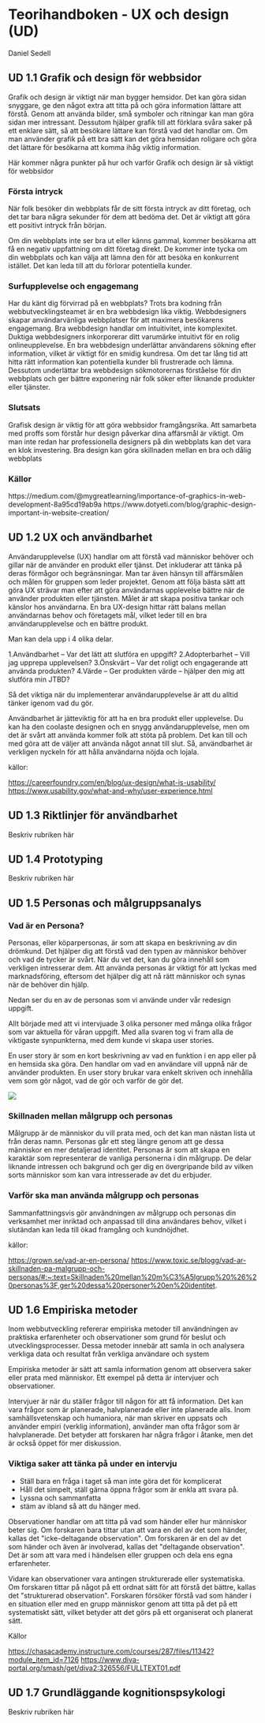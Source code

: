 # Teorihandboken - UX och design (UD)
Daniel Sedell

## UD 1.1 Grafik och design för webbsidor

Grafik och design är viktigt när man bygger hemsidor. Det kan göra sidan snyggare, ge den något extra att titta på och göra information lättare att förstå. Genom att använda bilder, små symboler och ritningar kan man göra sidan mer intressant. Dessutom hjälper grafik till att förklara svåra saker på ett enklare sätt, så att besökare lättare kan förstå vad det handlar om. Om man använder grafik på ett bra sätt kan det göra hemsidan roligare och göra det lättare för besökarna att komma ihåg viktig information.

Här kommer några punkter på hur och varför Grafik och design är så viktigt för webbsidor

<h3>Första intryck</h3>
När folk besöker din webbplats får de sitt första intryck av ditt företag, och det tar bara några sekunder för dem att bedöma det. Det är viktigt att göra ett positivt intryck från början.

Om din webbplats inte ser bra ut eller känns gammal, kommer besökarna att få en negativ uppfattning om ditt företag direkt. De kommer inte tycka om din webbplats och kan välja att lämna den för att besöka en konkurrent istället. Det kan leda till att du förlorar potentiella kunder.

<h3>Surfupplevelse och engagemang</h3>
Har du känt dig förvirrad på en webbplats? Trots bra kodning från webbutvecklingsteamet är en bra webbdesign lika viktig. Webbdesigners skapar användarvänliga webbplatser för att maximera besökarens engagemang. Bra webbdesign handlar om intuitivitet, inte komplexitet. Duktiga webbdesigners inkorporerar ditt varumärke intuitivt för en rolig onlineupplevelse. En bra webbdesign underlättar användarens sökning efter information, vilket är viktigt för en smidig kundresa. Om det tar lång tid att hitta rätt information kan potentiella kunder bli frustrerade och lämna. Dessutom underlättar bra webbdesign sökmotorernas förståelse för din webbplats och ger bättre exponering när folk söker efter liknande produkter eller tjänster.

<h3>Slutsats</h3>

Grafisk design är viktig för att göra webbsidor framgångsrika. Att samarbeta med proffs som förstår hur design påverkar dina affärsmål är viktigt. Om man inte redan har professionella designers på din webbplats kan det vara en klok investering. Bra design kan göra skillnaden mellan en bra och dålig webbplats

<h3>Källor</h3>
https://medium.com/@mygreatlearning/importance-of-graphics-in-web-development-8a95cd19ab9a
https://www.dotyeti.com/blog/graphic-design-important-in-website-creation/







## UD 1.2 UX och användbarhet

Användarupplevelse (UX) handlar om att förstå vad människor behöver och gillar när de använder en produkt eller tjänst. Det inkluderar att tänka på deras förmågor och begränsningar. Man tar även hänsyn till affärsmålen och målen för gruppen som leder projektet. Genom att följa bästa sätt att göra UX strävar man efter att göra användarnas upplevelse bättre när de använder produkten eller tjänsten. Målet är att skapa positiva tankar och känslor hos användarna. En bra UX-design hittar rätt balans mellan användarnas behov och företagets mål, vilket leder till en bra användarupplevelse och en bättre produkt.

Man kan dela upp  i 4 olika delar. 

1.Användbarhet – Var det lätt att slutföra en uppgift?
2.Adopterbarhet – Vill jag upprepa upplevelsen?
3.Önskvärt – Var det roligt och engagerande att använda produkten?
4.Värde – Ger produkten värde – hjälper den mig att slutföra min JTBD?

Så det viktiga när du implementerar användarupplevelse är att du alltid tänker igenom vad du gör.

Användbarhet är jätteviktig för att ha en bra produkt eller upplevelse. Du kan ha den coolaste designen och en snygg användarupplevelse, men om det är svårt att använda kommer folk att stöta på problem. Det kan till och med göra att de väljer att använda något annat till slut. Så, användbarhet är verkligen nyckeln för att hålla användarna nöjda och lojala.

källor: 

https://careerfoundry.com/en/blog/ux-design/what-is-usability/
https://www.usability.gov/what-and-why/user-experience.html


## UD 1.3 Riktlinjer för användbarhet
Beskriv rubriken här

## UD 1.4 Prototyping
Beskriv rubriken här

## UD 1.5 Personas och målgruppsanalys

<h3>Vad är en Persona?</h3>

Personas, eller köparpersonas, är som att skapa en beskrivning av din drömkund. Det hjälper dig att förstå vad den typen av människor behöver och vad de tycker är svårt. När du vet det, kan du göra innehåll som verkligen intresserar dem. Att använda personas är viktigt för att lyckas med marknadsföring, eftersom det hjälper dig att nå rätt människor och synas när de behöver din hjälp. 

Nedan ser du en av de personas som vi använde under vår redesign uppgift.

Allt började med att vi intervjuade 3 olika personer med många olika frågor som var aktuella för våran uppgift. Med alla svaren tog vi fram alla de viktigaste synpunkterna, med dem kunde vi skapa user stories. 

En user story är som en kort beskrivning av vad en funktion i en app eller på en hemsida ska göra. Den handlar om vad en användare vill uppnå när de använder produkten. En user story brukar vara enkelt skriven och innehålla vem som gör något, vad de gör och varför de gör det. 

<img src="https://private-user-images.githubusercontent.com/123011945/283929248-a05e82e0-af8f-45af-812a-9a23d6ad045d.png?jwt=eyJhbGciOiJIUzI1NiIsInR5cCI6IkpXVCJ9.eyJpc3MiOiJnaXRodWIuY29tIiwiYXVkIjoicmF3LmdpdGh1YnVzZXJjb250ZW50LmNvbSIsImtleSI6ImtleTEiLCJleHAiOjE3MDE0MTk3OTIsIm5iZiI6MTcwMTQxOTQ5MiwicGF0aCI6Ii8xMjMwMTE5NDUvMjgzOTI5MjQ4LWEwNWU4MmUwLWFmOGYtNDVhZi04MTJhLTlhMjNkNmFkMDQ1ZC5wbmc_WC1BbXotQWxnb3JpdGhtPUFXUzQtSE1BQy1TSEEyNTYmWC1BbXotQ3JlZGVudGlhbD1BS0lBSVdOSllBWDRDU1ZFSDUzQSUyRjIwMjMxMjAxJTJGdXMtZWFzdC0xJTJGczMlMkZhd3M0X3JlcXVlc3QmWC1BbXotRGF0ZT0yMDIzMTIwMVQwODMxMzJaJlgtQW16LUV4cGlyZXM9MzAwJlgtQW16LVNpZ25hdHVyZT1lZWZkYjc0OTQ4ZGYyMTRhNWM2MTIwYTA3Mjk0ZDBmMjYwMmUxZGUyMmRlYjM4Y2FmNTY0NWY3ODI2ZDZmOTg3JlgtQW16LVNpZ25lZEhlYWRlcnM9aG9zdCZhY3Rvcl9pZD0wJmtleV9pZD0wJnJlcG9faWQ9MCJ9.PzXJq2ge-3rAr5cs16MO1U4qGbxSCiChA1uvdZSf4Ro">

<h3>Skillnaden mellan målgrupp och personas</h3>

 Målgrupp är de människor du vill prata med, och det kan man nästan lista ut från deras namn. Personas går ett steg längre genom att ge dessa människor en mer detaljerad identitet. Personas är som att skapa en karaktär som representerar de vanliga personerna i din målgrupp. De delar liknande intressen och bakgrund och ger dig en övergripande bild av vilken sorts människor som kan vara intresserade av det du erbjuder.

 <h3>Varför ska man använda målgrupp och personas</h3>

 Sammanfattningsvis gör användningen av målgrupp och personas din verksamhet mer inriktad och anpassad till dina användares behov, vilket i slutändan kan leda till ökad framgång och kundnöjdhet.

 källor:

 https://grown.se/vad-ar-en-persona/
 https://www.toxic.se/blogg/vad-ar-skillnaden-pa-malgrupp-och-personas/#:~:text=Skillnaden%20mellan%20m%C3%A5lgrupp%20%26%20personas%3F,ger%20dessa%20personer%20en%20identitet.















## UD 1.6 Empiriska metoder

Inom webbutveckling refererar empiriska metoder till användningen av praktiska erfarenheter och observationer som grund för beslut och utvecklingsprocesser. Dessa metoder innebär att samla in och analysera verkliga data och resultat från verkliga användare och system

Empiriska metoder är sätt att samla information genom att observera saker eller prata med människor. Ett exempel på detta är intervjuer och observationer.

Intervjuer är när du ställer frågor till någon för att få information. Det kan vara frågor som är planerade, halvplanerade eller inte planerade alls. Inom samhällsvetenskap och humaniora, när man skriver en uppsats och använder empiri (verklig information), använder man ofta frågor som är halvplanerade. Det betyder att forskaren har några frågor i åtanke, men det är också öppet för mer diskussion.

<h3>Viktiga saker att tänka på under en intervju</h3>

- Ställ bara en fråga i taget så man inte göra det för komplicerat
- Håll det simpelt, ställ gärna öppna frågor som är enkla att svara på. 
- Lyssna och sammanfatta 
- stäm av ibland så att du hänger med. 


Observationer handlar om att titta på vad som händer eller hur människor beter sig. Om forskaren bara tittar utan att vara en del av det som händer, kallas det "icke-deltagande observation". Om forskaren är en del av det som händer och även är involverad, kallas det "deltagande observation". Det är som att vara med i händelsen eller gruppen och dela ens egna erfarenheter.

Vidare kan observationer vara antingen strukturerade eller systematiska. Om forskaren tittar på något på ett ordnat sätt för att förstå det bättre, kallas det "strukturerad observation". Forskaren försöker förstå vad som händer i en situation eller med en grupp människor genom att titta på det på ett systematiskt sätt, vilket betyder att det görs på ett organiserat och planerat sätt.

Källor 

https://chasacademy.instructure.com/courses/287/files/11342?module_item_id=7126
https://www.diva-portal.org/smash/get/diva2:326556/FULLTEXT01.pdf


## UD 1.7 Grundläggande kognitionspsykologi
Beskriv rubriken här
